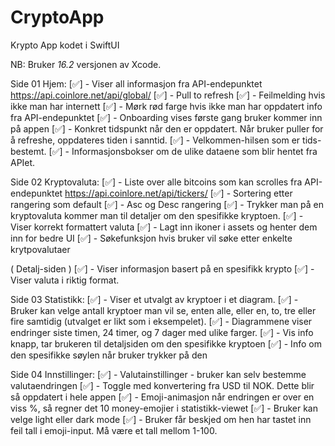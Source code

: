 # CryptoApp
Krypto App kodet i SwiftUI 


NB: Bruker *16.2* versjonen av Xcode.


Side 01 Hjem:
[✅] - Viser all informasjon fra API-endepunktet https://api.coinlore.net/api/global/
[✅] - Pull to refresh
[✅] - Feilmelding hvis ikke man har internett
[✅] - Mørk rød farge hvis ikke man har oppdatert info fra API-endepunktet 
[✅] - Onboarding vises første gang bruker kommer inn på appen
[✅] - Konkret tidspunkt når den er oppdatert. Når bruker puller for å refreshe, oppdateres tiden i sanntid.
[✅] - Velkommen-hilsen som er tids-bestemt.
[✅] - Informasjonsbokser om de ulike dataene som blir hentet fra APIet.



Side 02 Kryptovaluta:
[✅] - Liste over alle bitcoins som kan scrolles fra API-endepunktet https://api.coinlore.net/api/tickers/
[✅] - Sortering etter rangering som default
[✅] - Asc og Desc rangering 
[✅] - Trykker man på en kryptovaluta kommer man til detaljer om den spesifikke kryptoen.
[✅] - Viser korrekt formattert valuta
[✅] - Lagt inn ikoner i assets og henter dem inn for bedre UI
[✅] - Søkefunksjon hvis bruker vil søke etter enkelte krytpovalutaer 


( Detalj-siden )
[✅] - Viser informasjon basert på en spesifikk krypto
[✅] - Viser valuta i riktig format.


Side 03 Statistikk:
[✅] - Viser et utvalgt av kryptoer i et diagram. 
[✅] - Bruker kan velge antall kryptoer man vil se, enten alle, eller en, to, tre eller fire samtidig (utvalget er likt som i eksempelet).
[✅] - Diagrammene viser endringer siste timen, 24 timer, og 7 dager med ulike farger.
[✅] - Vis info knapp, tar brukeren til detaljsiden om den spesifikke kryptoen
[✅] - Info om den spesifikke søylen når bruker trykker på den

Side 04 Innstillinger:
[✅] - Valutainstillinger - bruker kan selv bestemme valutaendringen
[✅] - Toggle med konvertering fra USD til NOK. Dette blir så oppdatert i hele appen
[✅] - Emoji-animasjon når endringen er over en viss %, så regner det 10 money-emojier i statistikk-viewet
[✅] - Bruker kan velge light eller dark mode
[✅] - Bruker får beskjed om hen har tastet inn feil tall i emoji-input. Må være et tall mellom 1-100.


